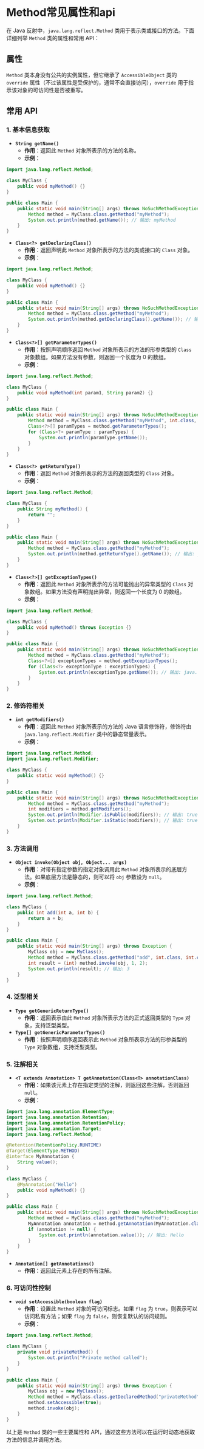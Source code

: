 # Method常见属性和api

在 Java 反射中，`java.lang.reflect.Method` 类用于表示类或接口的方法。下面详细列举 `Method` 类的属性和常用 API：

## 属性

`Method` 类本身没有公共的实例属性，但它继承了 `AccessibleObject` 类的 `override` 属性（不过该属性是受保护的，通常不会直接访问），`override` 用于指示该对象的可访问性是否被重写。

## 常用 API

### 1. 基本信息获取

- **`String getName()`**
  - **作用**：返回此 `Method` 对象所表示的方法的名称。
  - **示例**：

```java
import java.lang.reflect.Method;

class MyClass {
    public void myMethod() {}
}

public class Main {
    public static void main(String[] args) throws NoSuchMethodException {
        Method method = MyClass.class.getMethod("myMethod");
        System.out.println(method.getName()); // 输出: myMethod
    }
}
```

- **`Class<?> getDeclaringClass()`**
  - **作用**：返回声明此 `Method` 对象所表示的方法的类或接口的 `Class` 对象。
  - **示例**：

```java
import java.lang.reflect.Method;

class MyClass {
    public void myMethod() {}
}

public class Main {
    public static void main(String[] args) throws NoSuchMethodException {
        Method method = MyClass.class.getMethod("myMethod");
        System.out.println(method.getDeclaringClass().getName()); // 输出: MyClass
    }
}
```

- **`Class<?>[] getParameterTypes()`**
  - **作用**：按照声明顺序返回 `Method` 对象所表示的方法的形参类型的 `Class` 对象数组。如果方法没有参数，则返回一个长度为 0 的数组。
  - **示例**：

```java
import java.lang.reflect.Method;

class MyClass {
    public void myMethod(int param1, String param2) {}
}

public class Main {
    public static void main(String[] args) throws NoSuchMethodException {
        Method method = MyClass.class.getMethod("myMethod", int.class, String.class);
        Class<?>[] paramTypes = method.getParameterTypes();
        for (Class<?> paramType : paramTypes) {
            System.out.println(paramType.getName());
        }
    }
}
```

- **`Class<?> getReturnType()`**
  - **作用**：返回 `Method` 对象所表示的方法的返回类型的 `Class` 对象。
  - **示例**：

```java
import java.lang.reflect.Method;

class MyClass {
    public String myMethod() {
        return "";
    }
}

public class Main {
    public static void main(String[] args) throws NoSuchMethodException {
        Method method = MyClass.class.getMethod("myMethod");
        System.out.println(method.getReturnType().getName()); // 输出: java.lang.String
    }
}
```

- **`Class<?>[] getExceptionTypes()`**
  - **作用**：返回此 `Method` 对象所表示的方法可能抛出的异常类型的 `Class` 对象数组。如果方法没有声明抛出异常，则返回一个长度为 0 的数组。
  - **示例**：

```java
import java.lang.reflect.Method;

class MyClass {
    public void myMethod() throws Exception {}
}

public class Main {
    public static void main(String[] args) throws NoSuchMethodException {
        Method method = MyClass.class.getMethod("myMethod");
        Class<?>[] exceptionTypes = method.getExceptionTypes();
        for (Class<?> exceptionType : exceptionTypes) {
            System.out.println(exceptionType.getName()); // 输出: java.lang.Exception
        }
    }
}
```

### 2. 修饰符相关

- **`int getModifiers()`**
  - **作用**：返回此 `Method` 对象所表示的方法的 Java 语言修饰符，修饰符由 `java.lang.reflect.Modifier` 类中的静态常量表示。
  - **示例**：

```java
import java.lang.reflect.Method;
import java.lang.reflect.Modifier;

class MyClass {
    public static void myMethod() {}
}

public class Main {
    public static void main(String[] args) throws NoSuchMethodException {
        Method method = MyClass.class.getMethod("myMethod");
        int modifiers = method.getModifiers();
        System.out.println(Modifier.isPublic(modifiers)); // 输出: true
        System.out.println(Modifier.isStatic(modifiers)); // 输出: true
    }
}
```

### 3. 方法调用

- **`Object invoke(Object obj, Object... args)`**
  - **作用**：对带有指定参数的指定对象调用此 `Method` 对象所表示的底层方法。如果底层方法是静态的，则可以将 `obj` 参数设为 `null`。
  - **示例**：

```java
import java.lang.reflect.Method;

class MyClass {
    public int add(int a, int b) {
        return a + b;
    }
}

public class Main {
    public static void main(String[] args) throws Exception {
        MyClass obj = new MyClass();
        Method method = MyClass.class.getMethod("add", int.class, int.class);
        int result = (int) method.invoke(obj, 1, 2);
        System.out.println(result); // 输出: 3
    }
}
```

### 4. 泛型相关

- **`Type getGenericReturnType()`**
  - **作用**：返回表示由此 `Method` 对象所表示方法的正式返回类型的 `Type` 对象，支持泛型类型。
- **`Type[] getGenericParameterTypes()`**
  - **作用**：按照声明顺序返回表示此 `Method` 对象所表示方法的形参类型的 `Type` 对象数组，支持泛型类型。

### 5. 注解相关

- **`<T extends Annotation> T getAnnotation(Class<T> annotationClass)`**
  - **作用**：如果该元素上存在指定类型的注解，则返回这些注解，否则返回 `null`。
  - **示例**：

```java
import java.lang.annotation.ElementType;
import java.lang.annotation.Retention;
import java.lang.annotation.RetentionPolicy;
import java.lang.annotation.Target;
import java.lang.reflect.Method;

@Retention(RetentionPolicy.RUNTIME)
@Target(ElementType.METHOD)
@interface MyAnnotation {
    String value();
}

class MyClass {
    @MyAnnotation("Hello")
    public void myMethod() {}
}

public class Main {
    public static void main(String[] args) throws NoSuchMethodException {
        Method method = MyClass.class.getMethod("myMethod");
        MyAnnotation annotation = method.getAnnotation(MyAnnotation.class);
        if (annotation != null) {
            System.out.println(annotation.value()); // 输出: Hello
        }
    }
}
```

- **`Annotation[] getAnnotations()`**
  - **作用**：返回此元素上存在的所有注解。

### 6. 可访问性控制

- **`void setAccessible(boolean flag)`**
  - **作用**：设置此 `Method` 对象的可访问标志。如果 `flag` 为 `true`，则表示可以访问私有方法；如果 `flag` 为 `false`，则恢复默认的访问规则。
  - **示例**：

```java
import java.lang.reflect.Method;

class MyClass {
    private void privateMethod() {
        System.out.println("Private method called");
    }
}

public class Main {
    public static void main(String[] args) throws Exception {
        MyClass obj = new MyClass();
        Method method = MyClass.class.getDeclaredMethod("privateMethod");
        method.setAccessible(true);
        method.invoke(obj);
    }
}
```

以上是 `Method` 类的一些主要属性和 API，通过这些方法可以在运行时动态地获取方法的信息并调用方法。
